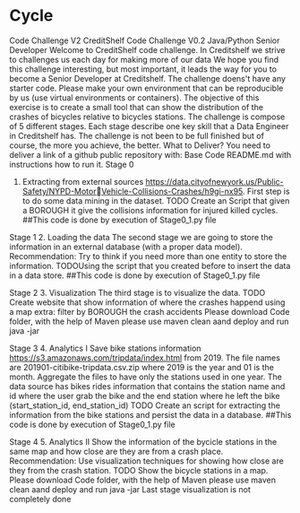 # Cycle
Code Challenge V2
CreditShelf Code Challenge V0.2 Java/Python
Senior Developer
Welcome to CreditShelf code challenge.
In Creditshelf we strive to challenges us each day for making more of our data
We hope you find this challenge interesting, but most important, it leads the way for you to become a Senior
Developer at Creditshelf.
The challenge doens't have any starter code. Please make your own environment that can be reproducible by us
(use virtual environments or containers).
The objective of this exercise is to create a small tool that can show the distribution of the crashes of bicycles
relative to bicycles stations.
The challenge is compose of 5 different stages. Each stage describe one key skill that a Data Engineer in
Creditshelf has.
The challenge is not been to be full finished but of course, the more you achieve, the better.
What to Deliver?
You need to deliver a link of a github public repository with:
Base Code
README.md with instructions how to run it.
Stage 0
1. Extracting from external sources https://data.cityofnewyork.us/Public-Safety/NYPD-MotorVehicle-Collisions-Crashes/h9gi-nx95. First step is to do some data mining in the dataset.
TODO
Create an Script that given a BOROUGH it give the collisions information for injured killed cycles.
##This code is done by execution of Stage0_1.py file

Stage 1
2. Loading the data
The second stage we are going to store the information in an external database (with a proper data model).
Recommendation:
Try to think if you need more than one entity to store the information.
TODOUsing the script that you created before to insert the data in a data store.
##This code is done by execution of Stage0_1.py file

Stage 2
3. Visualization
The third stage is to visualize the data.
TODO
Create website that show information of where the crashes happend using a map
extra: filter by BOROUGH the crash accidents
Please download Code folder, with the help of Maven please use maven clean aand deploy and run java -jar <jarFileName>

Stage 3
4. Analytics I
Save bike stations information https://s3.amazonaws.com/tripdata/index.html from 2019. The file
names are 201901-citibike-tripdata.csv.zip where 2019 is the year and 01 is the month.
Aggregate the files to have only the stations used in one year. The data source has bikes rides information
that contains the station name and id where the user grab the bike and the end station where he left the
bike (start_station_id, end_station_id)
TODO
Create an script for extracting the information from the bike stations and persist the data in a database.
##This code is done by execution of Stage0_1.py file

Stage 4
5. Analytics II
Show the information of the bycicle stations in the same map and how close are they are from a crash
place.
Recommendation:
Use visualization techniques for showing how close are they from the crash station.
TODO
Show the bicycle stations in a map.
Please download Code folder, with the help of Maven please use maven clean aand deploy and run java -jar <jarFileName>
Last stage visualization is not completely done